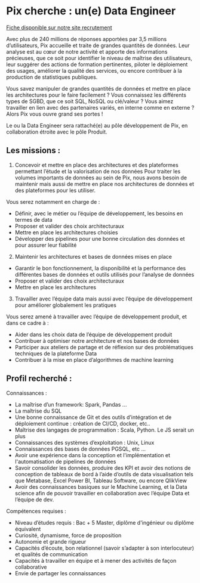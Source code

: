 # Pix cherche : un(e) Data Engineer

[Fiche disponible sur notre site recrutement](https://pix.recruitee.com/o/data-engineer)

Avec plus de 240 millions de réponses apportées par 3,5 millions d’utilisateurs, Pix accueille et traite de grandes quantités de données. Leur analyse est au cœur de notre activité et apporte des informations précieuses, que ce soit pour identifier le niveau de maîtrise des utilisateurs, leur suggérer des actions de formation pertinentes, piloter le déploiement des usages, améliorer la qualité des services, ou encore contribuer à la production de statistiques publiques.

Vous savez manipuler de grandes quantités de données et mettre en place les architectures pour le faire facilement ? Vous connaissez les différents types de SGBD, que ce soit SQL, NoSQL ou clé/valeur ? Vous aimez travailler en lien avec des partenaires variés, en interne comme en externe ? Alors Pix vous ouvre grand ses portes !

Le ou la Data Engineer sera rattaché(e) au pôle développement de Pix, en collaboration étroite avec le pôle Produit.

## Les missions :

1. Concevoir et mettre en place des architectures et des plateformes permettant l’étude et la valorisation de nos données
   Pour traiter les volumes importants de données au sein de Pix, nous avons besoin de maintenir mais aussi de mettre en place nos architectures de données et des plateformes pour les utiliser.

Vous serez notamment en charge de :
* Définir, avec le métier ou l’équipe de développement, les besoins en termes de data
* Proposer et valider des choix architecturaux
* Mettre en place les architectures choisies
* Développer des pipelines pour une bonne circulation des données et pour assurer leur fiabilité

2. Maintenir les architectures et bases de données mises en place

* Garantir le bon fonctionnement, la disponibilité et la performance des différentes bases de données et outils utilisés pour l’analyse de données
* Proposer et valider des choix architecturaux
* Mettre en place les architectures

3. Travailler avec l’équipe data mais aussi avec l’équipe de développement pour améliorer globalement les pratiques

Vous serez amené à travailler avec l’équipe de développement produit, et dans ce cadre à :
* Aider dans les choix data de l’équipe de développement produit
* Contribuer à optimiser notre architecture et nos bases de données
* Participer aux ateliers de partage et de réflexion sur des problématiques techniques de la plateforme Data
* Contribuer à la mise en place d’algorithmes de machine learning


## Profil recherché :

Connaissances :

- La maîtrise d’un framework: Spark, Pandas ...
- La maîtrise du SQL
- Une bonne connaissance de Git et des outils d’intégration et de déploiement continue : création de CI/CD, docker, etc..
- Maîtrise des langages de programmation : Scala, Python. Le JS serait un plus
- Connaissances des systèmes d’exploitation : Unix, Linux
- Connaissances des bases de données PGSQL, etc ...
- Avoir une expérience dans la conception et l'implémentation et l'automatisation de pipelines de données
- Savoir consolider les données, produire des KPI et avoir des notions de conception de tableaux de bord à l’aide d’outils de data visualisation tels que Metabase, Excel Power BI, Tableau Software, ou encore QlikView
- Avoir des connaissances basiques sur le Machine Learning, et la Data science afin de pouvoir travailler en collaboration avec l’équipe Data et l’équipe de dev.

Compétences requises :

- Niveau d’études requis : Bac + 5 Master, diplôme d'ingénieur ou diplôme équivalent
- Curiosité, dynamisme, force de proposition
- Autonomie et grande rigueur
- Capacités d’écoute, bon relationnel (savoir s’adapter à son interlocuteur) et qualités de communication
- Capacités à travailler en équipe et à mener des activités de façon collaborative
- Envie de partager les connaissances
